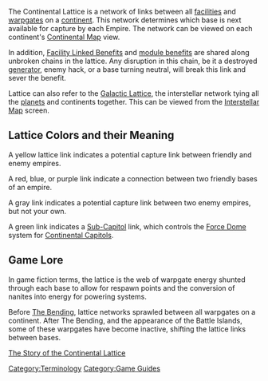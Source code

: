 The Continental Lattice is a network of links between all
[facilities](../locations/Facilities.md) and [warpgates](../locations/Warpgate.md)
on a [continent](../locations/Continent.md). This network determines which
base is next available for capture by each Empire. The network can be
viewed on each continent's [Continental Map](../etc/Continental_Map.md)
view.

In addition, [Facility Linked
Benefits](Facility_Linked_Benefit.md) and [module
benefits](module_benefit.md) are shared along unbroken chains in
the lattice. Any disruption in this chain, be it a destroyed
[generator](../items/Generator.md), enemy hack, or a base turning
neutral, will break this link and sever the benefit.

Lattice can also refer to the [Galactic
Lattice](Galactic_Lattice.md), the interstellar network tying
all the [planets](../locations/Planet.md) and continents together. This can
be viewed from the [Interstellar Map](terminology/Interstellar_Map.md)
screen.

## Lattice Colors and their Meaning

A yellow lattice link indicates a potential capture link between
friendly and enemy empires.

A red, blue, or purple link indicate a connection between two friendly
bases of an empire.

A gray link indicates a potential capture link between two enemy
empires, but not your own.

A green link indicates a [Sub-Capitol](../locations/Sub-Capitol.md) link,
which controls the [Force Dome](../items/Force_Dome.md) system for
[Continental Capitols](../locations/Capitol.md).

## Game Lore

In game fiction terms, the lattice is the web of warpgate energy shunted
through each base to allow for respawn points and the conversion of
nanites into energy for powering systems.

Before [The Bending](../etc/The_Bending.md), lattice networks sprawled
between all warpgates on a continent. After The Bending, and the
appearance of the Battle Islands, some of these warpgates have become
inactive, shifting the lattice links between bases.

[The Story of the Continental
Lattice](http://planetside.station.sony.com/news_story.jsp?story=65061)

[Category:Terminology](Category:Terminology.md) [Category:Game
Guides](Category:Game_Guides.md)
